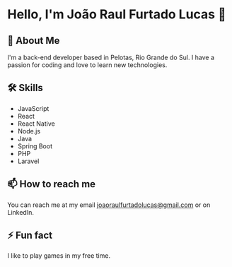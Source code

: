 # Hello, I'm João Raul Furtado Lucas 👋

## 🚀 About Me
I'm a back-end developer based in Pelotas, Rio Grande do Sul. I have a passion for coding and love to learn new technologies.

## 🛠 Skills
- JavaScript
- React
- React Native
- Node.js
- Java
- Spring Boot
- PHP
- Laravel
  
## 📫 How to reach me
You can reach me at my email joaoraulfurtadolucas@gmail.com or on LinkedIn.

## ⚡ Fun fact
I like to play games in my free time.

